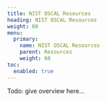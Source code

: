 ```yaml
---
title: NIST OSCAL Resources
heading: NIST OSCAL Resources
weight: 60
menu:
  primary:
    name: NIST OSCAL Resources
    parent: Resources
    weight: 60
toc:
  enabled: true
---
```


Todo: give overview here...